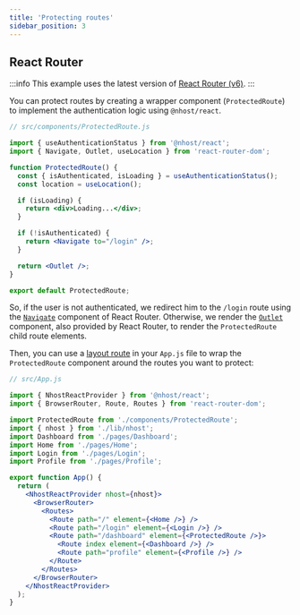 ```yaml
---
title: 'Protecting routes'
sidebar_position: 3
---
```


## React Router

:::info
This example uses the latest version of [React Router (v6)](https://reactrouter.com/docs/en/v6).
:::

You can protect routes by creating a wrapper component (`ProtectedRoute`) to implement the authentication logic using `@nhost/react`.

```jsx
// src/components/ProtectedRoute.js

import { useAuthenticationStatus } from '@nhost/react';
import { Navigate, Outlet, useLocation } from 'react-router-dom';

function ProtectedRoute() {
  const { isAuthenticated, isLoading } = useAuthenticationStatus();
  const location = useLocation();

  if (isLoading) {
    return <div>Loading...</div>;
  }

  if (!isAuthenticated) {
    return <Navigate to="/login" />;
  }

  return <Outlet />;
}

export default ProtectedRoute;
```

So, if the user is not authenticated, we redirect him to the `/login` route using the [`Navigate`](https://reactrouter.com/docs/en/v6/api#navigate) component of React Router. Otherwise, we render the [`Outlet`](https://reactrouter.com/docs/en/v6/api#outlet) component, also provided by React Router, to render the `ProtectedRoute` child route elements.

Then, you can use a [layout route](https://reactrouter.com/docs/en/v6/getting-started/concepts#layout-routes) in your `App.js` file to wrap the `ProtectedRoute` component around the routes you want to protect:

```jsx
// src/App.js

import { NhostReactProvider } from '@nhost/react';
import { BrowserRouter, Route, Routes } from 'react-router-dom';

import ProtectedRoute from './components/ProtectedRoute';
import { nhost } from './lib/nhost';
import Dashboard from './pages/Dashboard';
import Home from './pages/Home';
import Login from './pages/Login';
import Profile from './pages/Profile';

export function App() {
  return (
    <NhostReactProvider nhost={nhost}>
      <BrowserRouter>
        <Routes>
          <Route path="/" element={<Home />} />
          <Route path="/login" element={<Login />} />
          <Route path="/dashboard" element={<ProtectedRoute />}>
            <Route index element={<Dashboard />} />
            <Route path="profile" element={<Profile />} />
          </Route>
        </Routes>
      </BrowserRouter>
    </NhostReactProvider>
  );
}
```
